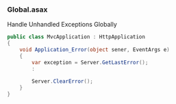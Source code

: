 ### Global.asax

Handle Unhandled Exceptions Globally
``` csharp
public class MvcApplication : HttpApplication
{
    void Application_Error(object sener, EventArgs e)
    {
        var exception = Server.GetLastError();
        :
        
        Server.ClearError();
    }
}
```
